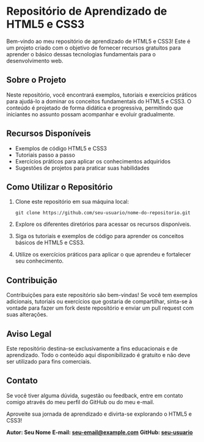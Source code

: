 # Repositório de Aprendizado de HTML5 e CSS3

Bem-vindo ao meu repositório de aprendizado de HTML5 e CSS3! Este é um projeto criado com o objetivo de fornecer recursos gratuitos para aprender o básico dessas tecnologias fundamentais para o desenvolvimento web.

## Sobre o Projeto

Neste repositório, você encontrará exemplos, tutoriais e exercícios práticos para ajudá-lo a dominar os conceitos fundamentais do HTML5 e CSS3. O conteúdo é projetado de forma didática e progressiva, permitindo que iniciantes no assunto possam acompanhar e evoluir gradualmente.

## Recursos Disponíveis

- Exemplos de código HTML5 e CSS3
- Tutoriais passo a passo
- Exercícios práticos para aplicar os conhecimentos adquiridos
- Sugestões de projetos para praticar suas habilidades

## Como Utilizar o Repositório

1. Clone este repositório em sua máquina local:
   ```
   git clone https://github.com/seu-usuario/nome-do-repositorio.git
   ```

2. Explore os diferentes diretórios para acessar os recursos disponíveis.

3. Siga os tutoriais e exemplos de código para aprender os conceitos básicos de HTML5 e CSS3.

4. Utilize os exercícios práticos para aplicar o que aprendeu e fortalecer seu conhecimento.

## Contribuição

Contribuições para este repositório são bem-vindas! Se você tem exemplos adicionais, tutoriais ou exercícios que gostaria de compartilhar, sinta-se à vontade para fazer um fork deste repositório e enviar um pull request com suas alterações.

## Aviso Legal

Este repositório destina-se exclusivamente a fins educacionais e de aprendizado. Todo o conteúdo aqui disponibilizado é gratuito e não deve ser utilizado para fins comerciais.

## Contato

Se você tiver alguma dúvida, sugestão ou feedback, entre em contato comigo através do meu perfil do GitHub ou do meu e-mail.

Aproveite sua jornada de aprendizado e divirta-se explorando o HTML5 e CSS3!

**Autor: Seu Nome**
**E-mail: seu-email@example.com**
**GitHub: [seu-usuario](https://github.com/seu-usuario)**
